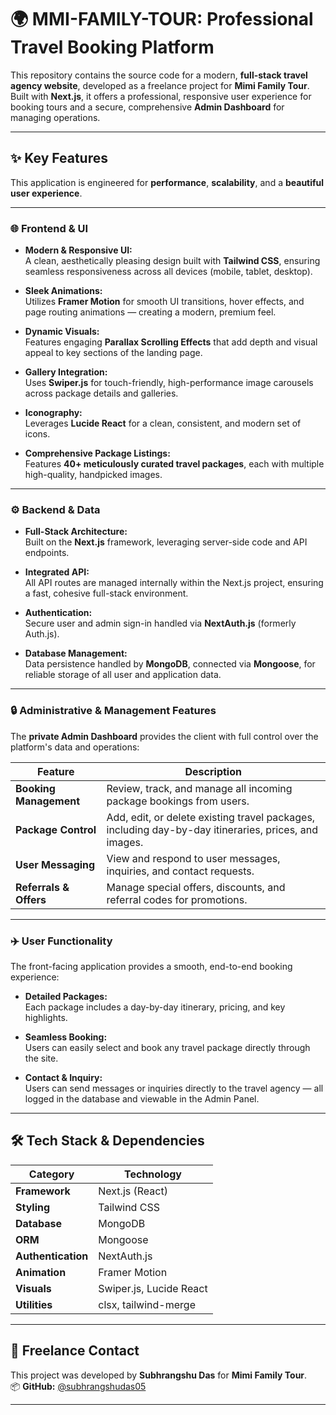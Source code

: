 # 🌍 MMI-FAMILY-TOUR: Professional Travel Booking Platform

This repository contains the source code for a modern, **full-stack travel agency website**, developed as a freelance project for **Mimi Family Tour**.  
Built with **Next.js**, it offers a professional, responsive user experience for booking tours and a secure, comprehensive **Admin Dashboard** for managing operations.

---

## ✨ Key Features

This application is engineered for **performance**, **scalability**, and a **beautiful user experience**.

---

### 🌐 Frontend & UI

- **Modern & Responsive UI:**  
  A clean, aesthetically pleasing design built with **Tailwind CSS**, ensuring seamless responsiveness across all devices (mobile, tablet, desktop).

- **Sleek Animations:**  
  Utilizes **Framer Motion** for smooth UI transitions, hover effects, and page routing animations — creating a modern, premium feel.

- **Dynamic Visuals:**  
  Features engaging **Parallax Scrolling Effects** that add depth and visual appeal to key sections of the landing page.

- **Gallery Integration:**  
  Uses **Swiper.js** for touch-friendly, high-performance image carousels across package details and galleries.

- **Iconography:**  
  Leverages **Lucide React** for a clean, consistent, and modern set of icons.

- **Comprehensive Package Listings:**  
  Features **40+ meticulously curated travel packages**, each with multiple high-quality, handpicked images.

---

### ⚙️ Backend & Data

- **Full-Stack Architecture:**  
  Built on the **Next.js** framework, leveraging server-side code and API endpoints.

- **Integrated API:**  
  All API routes are managed internally within the Next.js project, ensuring a fast, cohesive full-stack environment.

- **Authentication:**  
  Secure user and admin sign-in handled via **NextAuth.js** (formerly Auth.js).

- **Database Management:**  
  Data persistence handled by **MongoDB**, connected via **Mongoose**, for reliable storage of all user and application data.

---

### 🔒 Administrative & Management Features

The **private Admin Dashboard** provides the client with full control over the platform's data and operations:

| Feature | Description |
|----------|-------------|
| **Booking Management** | Review, track, and manage all incoming package bookings from users. |
| **Package Control** | Add, edit, or delete existing travel packages, including day-by-day itineraries, prices, and images. |
| **User Messaging** | View and respond to user messages, inquiries, and contact requests. |
| **Referrals & Offers** | Manage special offers, discounts, and referral codes for promotions. |

---

### ✈️ User Functionality

The front-facing application provides a smooth, end-to-end booking experience:

- **Detailed Packages:**  
  Each package includes a day-by-day itinerary, pricing, and key highlights.

- **Seamless Booking:**  
  Users can easily select and book any travel package directly through the site.

- **Contact & Inquiry:**  
  Users can send messages or inquiries directly to the travel agency — all logged in the database and viewable in the Admin Panel.

---

## 🛠️ Tech Stack & Dependencies

| Category | Technology |
|-----------|-------------|
| **Framework** | Next.js (React) |
| **Styling** | Tailwind CSS |
| **Database** | MongoDB |
| **ORM** | Mongoose |
| **Authentication** | NextAuth.js |
| **Animation** | Framer Motion |
| **Visuals** | Swiper.js, Lucide React |
| **Utilities** | clsx, tailwind-merge |

---

## 🤝 Freelance Contact

This project was developed by **Subhrangshu Das** for **Mimi Family Tour**.  
📦 **GitHub:** [@subhrangshudas05](https://github.com/subhrangshudas05)

---
